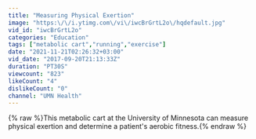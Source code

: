 ```yaml
---
title: "Measuring Physical Exertion"
image: "https:\/\/i.ytimg.com\/vi\/iwcBrGrtL2o\/hqdefault.jpg"
vid_id: "iwcBrGrtL2o"
categories: "Education"
tags: ["metabolic cart","running","exercise"]
date: "2021-11-21T02:26:32+03:00"
vid_date: "2017-09-20T21:13:33Z"
duration: "PT30S"
viewcount: "823"
likeCount: "4"
dislikeCount: "0"
channel: "UMN Health"
---
```

{% raw %}This metabolic cart at the University of Minnesota can measure physical exertion and determine a patient's aerobic fitness.{% endraw %}
